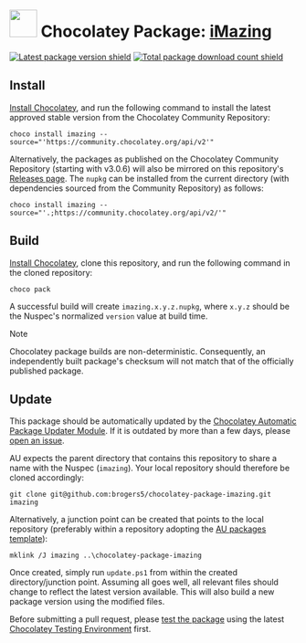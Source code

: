 <!--markdownlint-disable-next-line MD033 MD045 -->
# <img src="https://cdn.jsdelivr.net/gh/brogers5/chocolatey-package-imazing@ede691e547ad2556b970ab39623da4b8e319b8b9/imazing.svg" width="48" height="48"/> Chocolatey Package: [iMazing](https://community.chocolatey.org/packages/imazing)

[![Latest package version shield](https://img.shields.io/chocolatey/v/imazing.svg)](https://community.chocolatey.org/packages/imazing)
[![Total package download count shield](https://img.shields.io/chocolatey/dt/imazing.svg)](https://community.chocolatey.org/packages/imazing)

## Install

[Install Chocolatey](https://chocolatey.org/install), and run the following command to install the latest approved stable version from the Chocolatey Community Repository:

```shell
choco install imazing --source="'https://community.chocolatey.org/api/v2'"
```

Alternatively, the packages as published on the Chocolatey Community Repository (starting with v3.0.6) will also be mirrored on this repository's [Releases page](https://github.com/brogers5/chocolatey-package-imazing/releases). The `nupkg` can be installed from the current directory (with dependencies sourced from the Community Repository) as follows:

```shell
choco install imazing --source="'.;https://community.chocolatey.org/api/v2/'"
```

## Build

[Install Chocolatey](https://chocolatey.org/install), clone this repository, and run the following command in the cloned repository:

```shell
choco pack
```

A successful build will create `imazing.x.y.z.nupkg`, where `x.y.z` should be the Nuspec's normalized `version` value at build time.

>[!Note]
>Chocolatey package builds are non-deterministic. Consequently, an independently built package's checksum will not match that of the officially published package.

## Update

This package should be automatically updated by the [Chocolatey Automatic Package Updater Module](https://github.com/majkinetor/au). If it is outdated by more than a few days, please [open an issue](https://github.com/brogers5/chocolatey-package-imazing/issues).

AU expects the parent directory that contains this repository to share a name with the Nuspec (`imazing`). Your local repository should therefore be cloned accordingly:

```shell
git clone git@github.com:brogers5/chocolatey-package-imazing.git imazing
```

Alternatively, a junction point can be created that points to the local repository (preferably within a repository adopting the [AU packages template](https://github.com/majkinetor/au-packages-template)):

```shell
mklink /J imazing ..\chocolatey-package-imazing
```

Once created, simply run `update.ps1` from within the created directory/junction point. Assuming all goes well, all relevant files should change to reflect the latest version available. This will also build a new package version using the modified files.

Before submitting a pull request, please [test the package](https://docs.chocolatey.org/en-us/community-repository/moderation/package-verifier#steps-for-each-package) using the latest [Chocolatey Testing Environment](https://github.com/chocolatey-community/chocolatey-test-environment) first.
